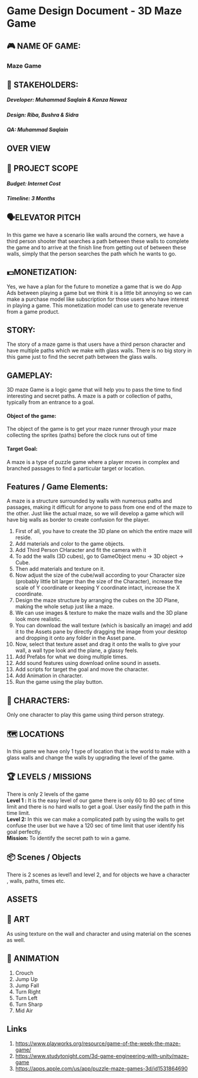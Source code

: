 # Game Design Document - 3D Maze Game
## 🎮️ NAME OF GAME:
### Maze Game
## 👥 STAKEHOLDERS:
##### Developer: Muhammad Saqlain & Kanza Nawaz
##### Design: Riba,  Bushra & Sidra
##### QA: Muhammad Saqlain
## OVER VIEW
## 📐 PROJECT SCOPE
##### Budget: Internet Cost
##### Timeline: 3 Months
## 🗣️ELEVATOR PITCH
In this game we have a scenario like walls around the corners, we have a third person shooter that searches a path between these walls to complete the game and to arrive at the finish line from getting out of between these walls, simply that the person searches the path which he wants to go.
## 💵MONETIZATION:
Yes, we have a plan for the future to monetize a game that is we do App Ads between playing a game but we think it is a little bit annoying so we can make a purchase model like subscription for those users who have interest in playing a game. This monetization model can use to generate revenue from a game product.
## STORY:
The story of a maze game is that users have a third person character and have multiple paths which we make with glass walls. There is no big story in this game just to find the secret path between the glass walls.
## GAMEPLAY:
3D maze Game is a logic game that will help you to pass the time to find interesting and secret paths. A maze is a path or collection of paths, typically from an entrance to a goal. 
#### Object of the game: 
The object of the game is to get your maze runner through your maze collecting the sprites (paths) before the clock runs out of time
#### Target Goal:
A maze is a type of puzzle game where a player moves in complex and branched passages to find a particular target or location. 
## Features / Game Elements:
A maze is a structure surrounded by walls with numerous paths and passages, making it difficult for anyone to pass from one end of the maze to the other. Just like the actual maze, so we will develop a game which will have big walls as border to create confusion for the player.
1. First of all, you have to create the 3D plane on which the entire maze will reside.
2. Add materials and color to the game objects.
3. Add Third Person CHaracter and fit the camera with it
4. To add the walls (3D cubes), go to GameObject menu → 3D object → Cube.
5. Then add materials and texture on it.
6. Now adjust the size of the cube/wall according to your Character size (probably little bit larger than the size of the Character), increase the scale of Y coordinate or keeping Y coordinate intact, increase the X coordinate.
7. Design the maze structure by arranging the cubes on the 3D Plane, making the whole setup just like a maze.
8. We can use images & texture to make the maze walls and the 3D plane look more realistic.
9. You can download the wall texture (which is basically an image) and add it to the Assets pane by directly dragging the image from your desktop and dropping it onto any folder in the Asset pane.
10. Now, select that texture asset and drag it onto the walls to give your wall, a wall type look and the plane, a glassy feels.
11. Add Prefabs for what we doing multiple times.
12. Add sound features using download online sound in assets.
13. Add scripts for target the goal and move the character.
14. Add Animation in character.
15. Run the game using the play button.

## 👤 CHARACTERS:
Only one character to play this game using third person strategy.
## 🗺 LOCATIONS
In this game we have only 1 type of location that is the world to make with a glass walls and change the walls by upgrading the level of the game.
## 🏆 LEVELS / MISSIONS
There is only 2 levels of the game <br>
<b> Level 1 :</b> It is the easy level of our game there is only 60 to 80 sec of time limit and there is no hard walls to get a goal. User easily find the path in this time limit. <br>
<b> Level 2: </b> In this we can make a complicated path by using the walls to get confuse the user but we have a 120 sec of time limit that user identify his goal perfectly.<br>
<b> Mission: </b>  To identify the secret path to win a game.

## 📦 Scenes / Objects
There is 2 scenes as level1 and level 2, and for objects we have a character , walls, paths, times etc.

## ASSETS 

## 🎨 ART
As using texture on the wall and character and using material on the scenes as well.
## 🏃‍ ANIMATION
1. Crouch
2. Jump Up
3. Jump Fall
4. Turn Right
5. Turn Left
6. Turn Sharp
7. Mid Air

## Links
1. https://www.playworks.org/resource/game-of-the-week-the-maze-game/
2. https://www.studytonight.com/3d-game-engineering-with-unity/maze-game
3. https://apps.apple.com/us/app/puzzle-maze-games-3d/id1531864690
